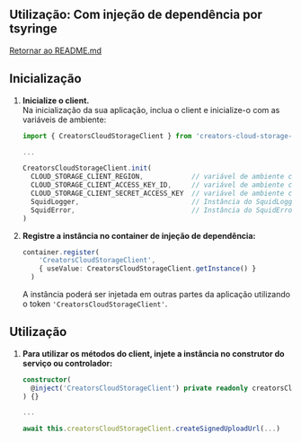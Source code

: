 ## Utilização: Com injeção de dependência por tsyringe

[Retornar ao README.md](../README.md#utilização)

## Inicialização
1. **Inicialize o client.**  
Na inicialização da sua aplicação, inclua o client e inicialize-o com as variáveis de ambiente:
    ```typescript
    import { CreatorsCloudStorageClient } from 'creators-cloud-storage-client'

    ...

    CreatorsCloudStorageClient.init(
      CLOUD_STORAGE_CLIENT_REGION,            // variável de ambiente contendo a região da cloud
      CLOUD_STORAGE_CLIENT_ACCESS_KEY_ID,     // variável de ambiente contendo o id da service account
      CLOUD_STORAGE_CLIENT_SECRET_ACCESS_KEY  // variável de ambiente contendo o secret da service account
      SquidLogger,                            // Instância do SquidLogger
      SquidError,                             // Instância do SquidError
    )
    ```
1. **Registre a instância no container de injeção de dependência:**
    ```ts
    container.register(
        'CreatorsCloudStorageClient', 
        { useValue: CreatorsCloudStorageClient.getInstance() }
      )
    ```
    A instância poderá ser injetada em outras partes da aplicação utilizando o token `'CreatorsCloudStorageClient'`.


## Utilização
1. **Para utilizar os métodos do client, injete a instância no construtor do serviço ou controlador:**
    ```ts
    constructor(
      @inject('CreatorsCloudStorageClient') private readonly creatorsCloudStorageClient: CreatorsCloudStorageClient
    ) {}

    ...

    await this.creatorsCloudStorageClient.createSignedUploadUrl(...)
    ```